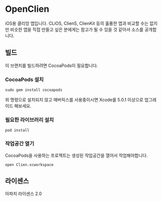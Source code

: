 # OpenClien

iOS용 클리앙 앱입니다.
CLiOS, ClienS, ClienKit 등의 훌륭한 앱과 비교할 수는 없지만 비슷한 앱을 직접 만들고 싶은 분에게는 참고가 될 수 있을 것 같아서 소스를 공개합니다.

## 빌드

이 브랜치를 빌드하려면 CocoaPods이 필요합니다.

### CocoaPods 설치

```
sudo gem install cocoapods
```

위 명령으로 설치되지 않고 매버릭스를 사용중이시면 Xcode를 5.0.1 이상으로 업그레이드 해보세요.

### 필요한 라이브러리 설치

```
pod install
```

### 작업공간 열기

CocoaPods을 사용하는 프로젝트는 생성된 작업공간을 열어서 작업해야합니다.

```
open Clien.xcworkspace
```

## 라이센스

아파치 라이센스 2.0
